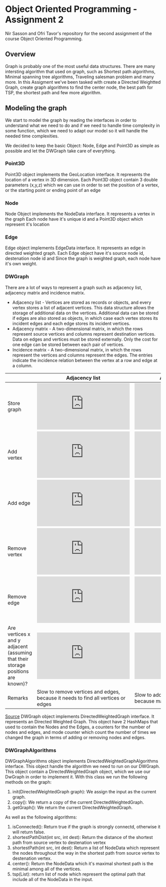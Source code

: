 # Object Oriented Programming - Assignment 2
Nir Sasson and Ofri Tavor's repository for the second assignment of the course Object Oriented Programming.

## Overview
Graph is probably one of the most useful data structures. There are many intersting algorithm that used on graph, such as Shortest path algorithms, Minimal spanning tree algorithms, Traveling salesman problem and many more.
In this Assigment we've been tasked with create a Directed Weightted Graph, create graph algorithms to find the center node, the best path for TSP, the shortest path and few more algorithm.

## Modeling the graph
We start to model the graph by reading the interfaces in order to understand what we need to do and if we need to handle time complexity in some function, which we need to adapt our model so it will handle the needed time complexities.

We decided to keep the basic Object: Node, Edge and Point3D as simple as possible and let the DWGraph take care of everything.

### Point3D
Point3D object implements the GeoLocation interface.
It represents the location of a vertex in 3D dimension.
Each Point3D object contain 3 double parameters (x,y,z) which we can use in order to set the position of a vertex, or the starting point or ending point of an edge

### Node
Node Object implements the NodeData interface.
It represents a vertex in the graph
Each node have it's unique id and a Point3D object which represent it's location

### Edge
Edge object implements EdgeData interface.
It represents an edge in directed weighted graph.
Each Edge object have it's source node id, destenation node id and Since the graph is weighted graph, each node have it's own weight.


### DWGraph
There are a lot of ways to represent a graph such as adjacency list, adjacency matrix and incidence matrix.
* Adjacency list - Vertices are stored as records or objects, and every vertex stores a list of adjacent vertices. This data structure allows the storage of additional data on the vertices. Additional data can be stored if edges are also stored as objects, in which case each vertex stores its incident edges and each edge stores its incident vertices.
* Adjacency matrix - A two-dimensional matrix, in which the rows represent source vertices and columns represent destination vertices. Data on edges and vertices must be stored externally. Only the cost for one edge can be stored between each pair of vertices.
* Incidence matrix -  A two-dimensional matrix, in which the rows represent the vertices and columns represent the edges. The entries indicate the incidence relation between the vertex at a row and edge at a column.

|                                                                                  | Adjacency list                                                                    | Adjacency matrix                                                      | Incidence matrix                                                                |
|----------------------------------------------------------------------------------|-----------------------------------------------------------------------------------|-----------------------------------------------------------------------|---------------------------------------------------------------------------------|
| Store graph                                                                      | ![][EQ1]                                                                          | ![][EQ5]                                                              | ![][EQ6]                                                                        |
| Add vertex                                                                       | ![][EQ2]                                                                          | ![][EQ5]                                                              | ![][EQ6]                                                                        |
| Add edge                                                                         | ![][EQ2]                                                                          | ![][EQ2]                                                              | ![][EQ6]                                                                        |
| Remove vertex                                                                    | ![][EQ3]                                                                          | ![][EQ5]                                                              | ![][EQ6]                                                                        |
| Remove edge                                                                      | ![][EQ4]                                                                          | ![][EQ4]                                                              | ![][EQ6]                                                                        |
| Are vertices x and y adjacent (assuming that their storage positions are known)? | ![][EQ4]                                                                          | ![][EQ4]                                                              | ![][EQ3]                                                                        |
| Remarks                                                                          | Slow to remove vertices and edges, because it needs to find all vertices or edges | Slow to add or remove vertices, because matrix must be resized/copied | Slow to add or remove vertices and edges, because matrix must be resized/copied |

[Source](https://en.wikipedia.org/wiki/Graph_(abstract_data_type)#Common_Data_Structures_for_Graph_Representation)
DWGraph object implements DirectedWeightedGraph interface.
It represents an Directed Weighted Graph.
This object have 2 HashMaps that used to contain the Nodes and the Edges, a counters for the number of nodes and edges, and mode counter which count the number of times we changed the graph in terms of adding or removing nodes and edges.

### DWGraphAlgorithms
DWGraphAlgorithms object implements DirectedWeightedGraphAlgorithms interface.
This object handle the algorithm we need to run on our DWGraph.
This object contain a DirectedWeightedGraph object, which we use our DwGraph in order to implement it.
With this class we run the following methods on the graph:
1. init(DirectedWeightedGraph graph): We assign the input as the current graph.
2. copy(): We return a copy of the current DirectedWeightedGraph.
3. getGraph(): We return the current DirectedWeightedGraph.

As well as the following algorithms:
1. isConnected(): Return true if the graph is strongly connectd, otherwise it will return false.
2. shortestPathDist(int src, int dest): Return the distance of the shortest path from source vertex to destenation vertex
3. shortestPath(int src, int dest): Return a list of NodeData which represent the nodes throughout the way in the shortest path from source vertex to destenation vertex.
4. center(): Return the NodeData which it's maximal shortest path is the minimal among all of the vertices.
5. tsp(List<NodeData>): return list of node which represent the optimal path that include all of the NodeData in the input.


[EQ1]: https://latex.codecogs.com/svg.latex?O%28%7CV%7C&plus;%7CE%7C%29
[EQ2]: https://latex.codecogs.com/svg.latex?O%281%29
[EQ3]: https://latex.codecogs.com/svg.latex?O%28%7CE%7C%29
[EQ4]: https://latex.codecogs.com/svg.latex?O%28%7CV%7C%29
[EQ5]: https://latex.codecogs.com/svg.latex?O%28%7CV%7C%5E2%29
[EQ6]: https://latex.codecogs.com/svg.latex?O%28%7CV%7C%5Ccdot%20%7CE%7C%29